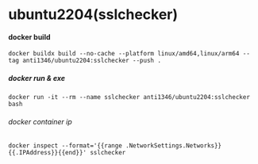 # ubuntu2204(sslchecker)

#### docker build
```
docker buildx build --no-cache --platform linux/amd64,linux/arm64 --tag anti1346/ubuntu2204:sslchecker --push .
```

##### docker run & exe
```
docker run -it --rm --name sslchecker anti1346/ubuntu2204:sslchecker bash
```

###### docker container ip
```
docker inspect --format='{{range .NetworkSettings.Networks}}{{.IPAddress}}{{end}}' sslchecker
```
